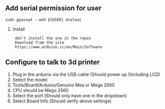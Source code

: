 ## Add serial permission for user

```
sudo gpasswd --add ${USER} dialout
```

1. Install

        don't install the one in the repos
        Download from the site
        https://www.arduino.cc/en/Main/Software
        

## Configure to talk to 3d printer

1.  Plug in the arduino via the USB cable (Should power up (Including LCD)
2. Select the model
3. Tools/Board/Arduino/Genuino Mea or Mega 2560
4. CPU should be Mego 2560
4. Select the port (Should only have one in the dropdown)
5. Select Board Info (Should verify above settings)

        
<!--stackedit_data:
eyJoaXN0b3J5IjpbLTIxMTk5MjI2NTIsMTMxMDg5NDgxOCw4MT
IxNzUzODNdfQ==
-->